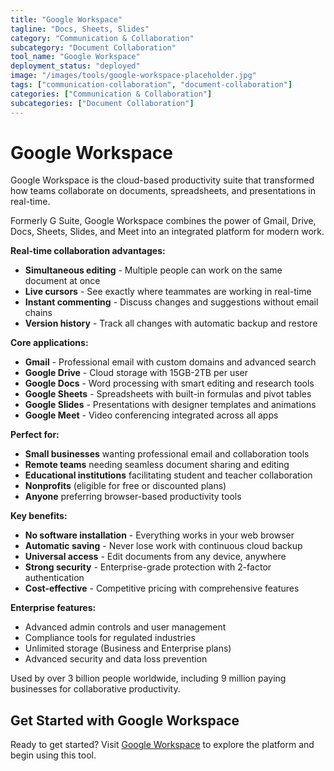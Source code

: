 ```yaml
---
title: "Google Workspace"
tagline: "Docs, Sheets, Slides"
category: "Communication & Collaboration"
subcategory: "Document Collaboration"
tool_name: "Google Workspace"
deployment_status: "deployed"
image: "/images/tools/google-workspace-placeholder.jpg"
tags: ["communication-collaboration", "document-collaboration"]
categories: ["Communication & Collaboration"]
subcategories: ["Document Collaboration"]
---
```


# Google Workspace

Google Workspace is the cloud-based productivity suite that transformed how teams collaborate on documents, spreadsheets, and presentations in real-time.

Formerly G Suite, Google Workspace combines the power of Gmail, Drive, Docs, Sheets, Slides, and Meet into an integrated platform for modern work.

**Real-time collaboration advantages:**
- **Simultaneous editing** - Multiple people can work on the same document at once
- **Live cursors** - See exactly where teammates are working in real-time
- **Instant commenting** - Discuss changes and suggestions without email chains
- **Version history** - Track all changes with automatic backup and restore

**Core applications:**
- **Gmail** - Professional email with custom domains and advanced search
- **Google Drive** - Cloud storage with 15GB-2TB per user
- **Google Docs** - Word processing with smart editing and research tools
- **Google Sheets** - Spreadsheets with built-in formulas and pivot tables
- **Google Slides** - Presentations with designer templates and animations
- **Google Meet** - Video conferencing integrated across all apps

**Perfect for:**
- **Small businesses** wanting professional email and collaboration tools
- **Remote teams** needing seamless document sharing and editing
- **Educational institutions** facilitating student and teacher collaboration
- **Nonprofits** (eligible for free or discounted plans)
- **Anyone** preferring browser-based productivity tools

**Key benefits:**
- **No software installation** - Everything works in your web browser
- **Automatic saving** - Never lose work with continuous cloud backup
- **Universal access** - Edit documents from any device, anywhere
- **Strong security** - Enterprise-grade protection with 2-factor authentication
- **Cost-effective** - Competitive pricing with comprehensive features

**Enterprise features:**
- Advanced admin controls and user management
- Compliance tools for regulated industries
- Unlimited storage (Business and Enterprise plans)
- Advanced security and data loss prevention

Used by over 3 billion people worldwide, including 9 million paying businesses for collaborative productivity.

## Get Started with Google Workspace

Ready to get started? Visit [Google Workspace](https://workspace.google.com) to explore the platform and begin using this tool.